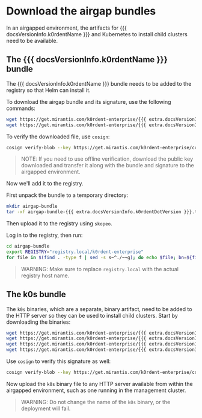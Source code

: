 # Download the airgap bundles

In an airgapped environment, the artifacts for {{{ docsVersionInfo.k0rdentName }}} and 
Kubernetes to install child clusters need to be available.

## The {{{ docsVersionInfo.k0rdentName }}} bundle

The {{{ docsVersionInfo.k0rdentName }}} bundle needs to be added to the registry so that
Helm can install it. 

To download the airgap bundle and its signature, use the following commands:

```bash
wget https://get.mirantis.com/k0rdent-enterprise/{{{ extra.docsVersionInfo.k0rdentDotVersion }}}/airgap-bundle-{{{ extra.docsVersionInfo.k0rdentDotVersion }}}.tar.gz
wget https://get.mirantis.com/k0rdent-enterprise/{{{ extra.docsVersionInfo.k0rdentDotVersion }}}/airgap-bundle-{{{ extra.docsVersionInfo.k0rdentDotVersion }}}.tar.gz.sig
```

To verify the downloaded file, use `cosign`:

```bash
cosign verify-blob --key https://get.mirantis.com/k0rdent-enterprise/cosign.pub --signature airgap-bundle-{{{ extra.docsVersionInfo.k0rdentDotVersion }}}.tar.gz.sig airgap-bundle-{{{ extra.docsVersionInfo.k0rdentDotVersion }}}.tar.gz
```

> NOTE:
> If you need to use offline verification, download the public key downloaded and
> transfer it along with the bundle and signature to the airgapped environment.

Now we'll add it to the registry.

First unpack the bundle to a temporary directory:

```bash
mkdir airgap-bundle
tar -xf airgap-bundle-{{{ extra.docsVersionInfo.k0rdentDotVersion }}}.tar.gz -C airgap-bundle
```

Then upload it to the registry using `skopeo`.

Log in to the registry, then run:

```bash
cd airgap-bundle
export REGISTRY="registry.local/k0rdent-enterprise"
for file in $(find . -type f | sed -s s~^./~~g); do echo $file; bn=${file%*.tar}; skopeo copy -a oci-archive:${file} docker://${REGISTRY}/${bn%_*}:${bn#*_}; done
```

> WARNING: 
> Make sure to replace `registry.local` with the actual registry host name.

## The k0s bundle

The `k0s` binaries, which are a separate, binary artifact, need to be added to 
the HTTP server so they can be used to install child clusters. Start by downloading
the binaries:

```bash
wget https://get.mirantis.com/k0rdent-enterprise/{{{ extra.docsVersionInfo.k0rdentDotVersion }}}/k0s-v1.32.5+k0s.1-amd64
wget https://get.mirantis.com/k0rdent-enterprise/{{{ extra.docsVersionInfo.k0rdentDotVersion }}}/k0s-v1.32.5+k0s.1-amd64.sig
wget https://get.mirantis.com/k0rdent-enterprise/{{{ extra.docsVersionInfo.k0rdentDotVersion }}}/k0s-v1.32.1+k0s.0-amd64
wget https://get.mirantis.com/k0rdent-enterprise/{{{ extra.docsVersionInfo.k0rdentDotVersion }}}/k0s-v1.32.1+k0s.0-amd64.sig
```

Use `cosign` to verify this signature as well:

```bash
cosign verify-blob --key https://get.mirantis.com/k0rdent-enterprise/cosign.pub --signature k0s-v1.32.5+k0s.1-amd64.sig k0s-v1.32.5+k0s.1-amd64
```

Now upload the `k0s` binary file to any HTTP server available from within the
airgapped environment, such as one running in the management cluster. 

> WARNING:
> Do not change the name of the `k0s` binary, or the deployment will fail.
